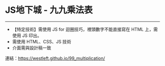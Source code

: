 # JS地下城 - 九九乘法表
---
* 【特定技術】需使用 JS for 迴圈技巧，裡頭數字不能直接寫在 HTML 上，需使用 JS 印出。
* 需使用 HTML、CSS、JS 技術
* 介面需與設計稿一致

連結：https://westleft.github.io/99_multiplication/
